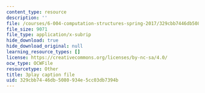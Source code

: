 ```yaml
---
content_type: resource
description: ''
file: /courses/6-004-computation-structures-spring-2017/329cbb7446db5080934e5cc03db7394b_p2DReFbW35c.vtt
file_size: 9071
file_type: application/x-subrip
hide_download: true
hide_download_original: null
learning_resource_types: []
license: https://creativecommons.org/licenses/by-nc-sa/4.0/
ocw_type: OCWFile
resourcetype: Other
title: 3play caption file
uid: 329cbb74-46db-5080-934e-5cc03db7394b
---
```


